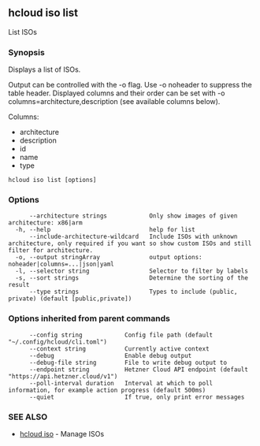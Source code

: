 ## hcloud iso list

List ISOs

### Synopsis

Displays a list of ISOs.

Output can be controlled with the -o flag. Use -o noheader to suppress the
table header. Displayed columns and their order can be set with
-o columns=architecture,description (see available columns below).

Columns:
 - architecture
 - description
 - id
 - name
 - type

```
hcloud iso list [options]
```

### Options

```
      --architecture strings            Only show images of given architecture: x86|arm
  -h, --help                            help for list
      --include-architecture-wildcard   Include ISOs with unknown architecture, only required if you want so show custom ISOs and still filter for architecture.
  -o, --output stringArray              output options: noheader|columns=...|json|yaml
  -l, --selector string                 Selector to filter by labels
  -s, --sort strings                    Determine the sorting of the result
      --type strings                    Types to include (public, private) (default [public,private])
```

### Options inherited from parent commands

```
      --config string            Config file path (default "~/.config/hcloud/cli.toml")
      --context string           Currently active context
      --debug                    Enable debug output
      --debug-file string        File to write debug output to
      --endpoint string          Hetzner Cloud API endpoint (default "https://api.hetzner.cloud/v1")
      --poll-interval duration   Interval at which to poll information, for example action progress (default 500ms)
      --quiet                    If true, only print error messages
```

### SEE ALSO

* [hcloud iso](hcloud_iso.md)	 - Manage ISOs
